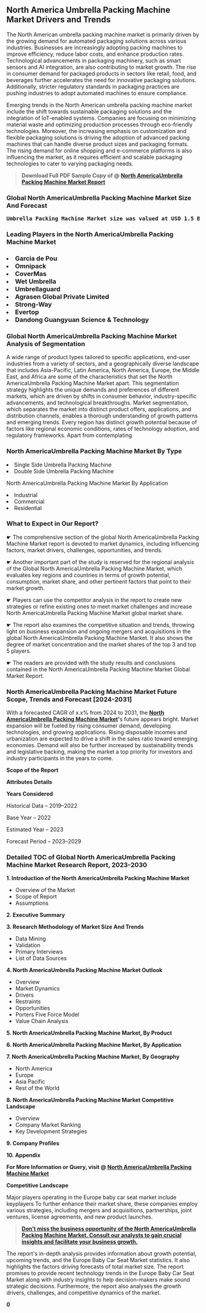<p><h2>North America Umbrella Packing Machine Market Drivers and Trends</h2><p>The North American umbrella packing machine market is primarily driven by the growing demand for automated packaging solutions across various industries. Businesses are increasingly adopting packing machines to improve efficiency, reduce labor costs, and enhance production rates. Technological advancements in packaging machinery, such as smart sensors and AI integration, are also contributing to market growth. The rise in consumer demand for packaged products in sectors like retail, food, and beverages further accelerates the need for innovative packaging solutions. Additionally, stricter regulatory standards in packaging practices are pushing industries to adopt automated machines to ensure compliance.</p><p>Emerging trends in the North American umbrella packing machine market include the shift towards sustainable packaging solutions and the integration of IoT-enabled systems. Companies are focusing on minimizing material waste and optimizing production processes through eco-friendly technologies. Moreover, the increasing emphasis on customization and flexible packaging solutions is driving the adoption of advanced packing machines that can handle diverse product sizes and packaging formats. The rising demand for online shopping and e-commerce platforms is also influencing the market, as it requires efficient and scalable packaging technologies to cater to varying packaging needs.</p></p><blockquote id="" class=""><strong>Download Full PDF Sample Copy of @&nbsp;<a href="https://www.verifiedmarketreports.com/download-sample/?rid=242742&utm_source=GitHub-Jan&utm_medium=291" target="_blank">North AmericaUmbrella Packing Machine Market Report</a>&nbsp;&nbsp;</strong></blockquote><h3 id="" class=""><strong>Global&nbsp;North AmericaUmbrella Packing Machine Market Size And Forecast</strong></h3><pre class="reader-text-block__code-block"><strong>Umbrella Packing Machine Market size was valued at USD 1.5 Billion in 2022 and is projected to reach USD 2.7 Billion by 2030, growing at a CAGR of 8.1% from 2024 to 2030.</strong></pre><h3 id="" class="">Leading Players in the&nbsp;North AmericaUmbrella Packing Machine Market</h3><h3 class=""></Li><Li>Garcia de Pou</Li><Li> Omnipack</Li><Li> CoverMas</Li><Li> Wet Umbrella</Li><Li> Umbrellaguard</Li><Li> Agrasen Global Private Limited</Li><Li> Strong-Way</Li><Li> Evertop</Li><Li> Dandong Guangyuan Science & Technology</h3><h3 id="" class="">Global&nbsp;North AmericaUmbrella Packing Machine Market Analysis of Segmentation</h3><p id="" class="">A wide range of product types tailored to specific applications, end-user industries from a variety of sectors, and a geographically diverse landscape that includes Asia-Pacific, Latin America, North America, Europe, the Middle East, and Africa are some of the characteristics that set the North AmericaUmbrella Packing Machine Market apart. This segmentation strategy highlights the unique demands and preferences of different markets, which are driven by shifts in consumer behavior, industry-specific advancements, and technological breakthroughs. Market segmentation, which separates the market into distinct product offers, applications, and distribution channels, enables a thorough understanding of growth patterns and emerging trends. Every region has distinct growth potential because of factors like regional economic conditions, rates of technology adoption, and regulatory frameworks. Apart from contemplating</p><h3 id="" class="">North AmericaUmbrella Packing Machine Market&nbsp;By Type</h3><p></Li><Li>Single Side Umbrella Packing Machine</Li><Li> Double Side Umbrella Packing Machine</p><div class="" data-test-id=""><p>North AmericaUmbrella Packing Machine Market&nbsp;By Application</p></div><p class=""></Li><Li>Industrial</Li><Li> Commercial</Li><Li> Residential</p><div class="" data-test-id=""><h3><span class="">What to Expect in Our Report?</span></h3></div><div class="" data-test-id=""><p><span class="">☛ The comprehensive section of the global North AmericaUmbrella Packing Machine Market report is devoted to market dynamics, including influencing factors, market drivers, challenges, opportunities, and trends.</span></p></div><div class="" data-test-id=""><p><span class="">☛ Another important part of the study is reserved for the regional analysis of the Global North AmericaUmbrella Packing Machine Market, which evaluates key regions and countries in terms of growth potential, consumption, market share, and other pertinent factors that point to their market growth.</span></p></div><div class="" data-test-id=""><p><span class="">☛ Players can use the competitor analysis in the report to create new strategies or refine existing ones to meet market challenges and increase North AmericaUmbrella Packing Machine Market global market share.</span></p></div><div class="" data-test-id=""><p><span class="">☛ The report also examines the competitive situation and trends, throwing light on business expansion and ongoing mergers and acquisitions in the global North AmericaUmbrella Packing Machine Market. It also shows the degree of market concentration and the market shares of the top 3 and top 5 players.</span></p></div><div class="" data-test-id=""><p><span class="">☛ The readers are provided with the study results and conclusions contained in the North AmericaUmbrella Packing Machine Market Global Market Report.</span></p></div><div class="" data-test-id=""><h3><span class="">North AmericaUmbrella Packing Machine Market Future Scope, Trends and Forecast [2024-2031]</span></h3></div><div class="" data-test-id=""><p><span class="">With a forecasted CAGR of x.x% from 2024 to 2031, the <strong><a href="https://www.verifiedmarketreports.com/download-sample/?rid=242742&utm_source=GitHub-Jan&utm_medium=291" target="_blank">North AmericaUmbrella Packing Machine Market</a>'</strong>s future appears bright. Market expansion will be fueled by rising consumer demand, developing technologies, and growing applications. Rising disposable incomes and urbanization are expected to drive a shift in the sales ratio toward emerging economies. Demand will also be further increased by sustainability trends and legislative backing, making the market a top priority for investors and industry participants in the years to come.</span></p><p id="ember66" class="ember-view reader-text-block__paragraph"><strong>Scope of the Report</strong></p><p id="ember67" class="ember-view reader-text-block__paragraph"><strong>Attributes Details</strong></p><p id="ember68" class="ember-view reader-text-block__paragraph"><strong>Years Considered</strong></p><p id="ember69" class="ember-view reader-text-block__paragraph">Historical Data &ndash; 2019&ndash;2022</p><p id="ember70" class="ember-view reader-text-block__paragraph">Base Year &ndash; 2022</p><p id="ember71" class="ember-view reader-text-block__paragraph">Estimated Year &ndash; 2023</p><p id="ember72" class="ember-view reader-text-block__paragraph">Forecast Period &ndash; 2023&ndash;2029</p></div><h3 id="" class="">Detailed TOC of Global North AmericaUmbrella Packing Machine Market Research Report, 2023-2030</h3><p id="" class=""><strong>1. Introduction of the North AmericaUmbrella Packing Machine Market</strong></p><ul><li>Overview of the Market</li><li>Scope of Report</li><li>Assumptions</li></ul><p id="" class=""><strong>2. Executive Summary</strong></p><p id="" class=""><strong>3. Research Methodology of Market Size And Trends</strong></p><ul><li>Data Mining</li><li>Validation</li><li>Primary Interviews</li><li>List of Data Sources</li></ul><p id="" class=""><strong>4. North AmericaUmbrella Packing Machine Market Outlook</strong></p><ul><li>Overview</li><li>Market Dynamics</li><li>Drivers</li><li>Restraints</li><li>Opportunities</li><li>Porters Five Force Model</li><li>Value Chain Analysis</li></ul><p id="" class=""><strong>5. North AmericaUmbrella Packing Machine Market, By Product</strong></p><p id="" class=""><strong>6. North AmericaUmbrella Packing Machine Market, By Application</strong></p><p id="" class=""><strong>7. North AmericaUmbrella Packing Machine Market, By Geography</strong></p><ul><li>North America</li><li>Europe</li><li>Asia Pacific</li><li>Rest of the World</li></ul><p id="" class=""><strong>8. North AmericaUmbrella Packing Machine Market Competitive Landscape</strong></p><ul><li>Overview</li><li>Company Market Ranking</li><li>Key Development Strategies</li></ul><p id="" class=""><strong>9. Company Profiles</strong></p><p id="" class=""><strong>10. Appendix</strong></p><p><strong>For More Information or Query, visit&nbsp;@ <a href="https://www.verifiedmarketreports.com/product/umbrella-packing-machine-market/" target="_blank">North AmericaUmbrella Packing Machine Market</a></strong></p><p id="ember61" class="ember-view reader-text-block__paragraph"><strong>Competitive Landscape</strong></p><p id="ember62" class="ember-view reader-text-block__paragraph">Major players operating in the Europe baby car seat market include keyplayers To further enhance their market share, these companies employ various strategies, including mergers and acquisitions, partnerships, joint ventures, license agreements, and new product launches.</p><blockquote id="ember63" class="ember-view reader-text-block__blockquote"><strong><a href="https://www.verifiedmarketreports.com/download-sample/?rid=242742&utm_source=GitHub-Jan&utm_medium=291" target="_blank">Don&rsquo;t miss the business opportunity of the North AmericaUmbrella Packing Machine Market. Consult our analysts to gain crucial insights and facilitate your business growth.</a></strong></blockquote><p id="ember64" class="ember-view reader-text-block__paragraph">The report's in-depth analysis provides information about growth potential, upcoming trends, and the Europe Baby Car Seat Market statistics. It also highlights the factors driving forecasts of total market size. The report promises to provide recent technology trends in the Europe Baby Car Seat Market along with industry insights to help decision-makers make sound strategic decisions. Furthermore, the report also analyses the growth drivers, challenges, and competitive dynamics of the market.</p><p class="ember-view reader-text-block__paragraph"><strong>0</strong></p>
